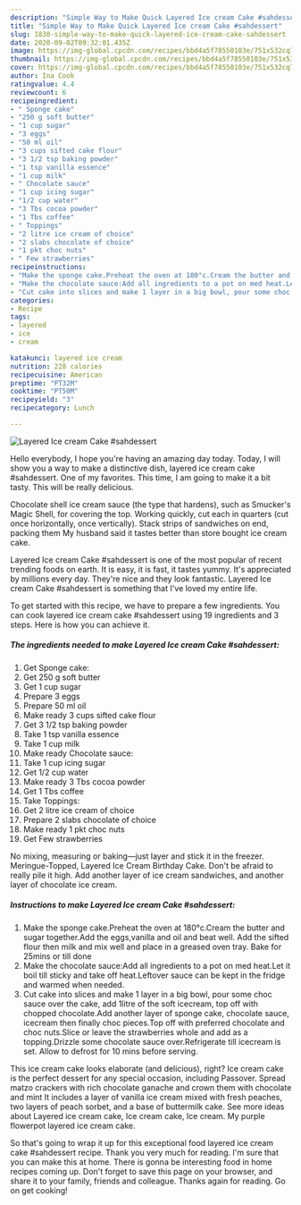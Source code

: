 ```yaml
---
description: "Simple Way to Make Quick Layered Ice cream Cake #sahdessert"
title: "Simple Way to Make Quick Layered Ice cream Cake #sahdessert"
slug: 1830-simple-way-to-make-quick-layered-ice-cream-cake-sahdessert
date: 2020-09-02T09:32:01.435Z
image: https://img-global.cpcdn.com/recipes/bbd4a5f78550103e/751x532cq70/layered-ice-cream-cake-sahdessert-recipe-main-photo.jpg
thumbnail: https://img-global.cpcdn.com/recipes/bbd4a5f78550103e/751x532cq70/layered-ice-cream-cake-sahdessert-recipe-main-photo.jpg
cover: https://img-global.cpcdn.com/recipes/bbd4a5f78550103e/751x532cq70/layered-ice-cream-cake-sahdessert-recipe-main-photo.jpg
author: Ina Cook
ratingvalue: 4.4
reviewcount: 6
recipeingredient:
- " Sponge cake"
- "250 g soft butter"
- "1 cup sugar"
- "3 eggs"
- "50 ml oil"
- "3 cups sifted cake flour"
- "3 1/2 tsp baking powder"
- "1 tsp vanilla essence"
- "1 cup milk"
- " Chocolate sauce"
- "1 cup icing sugar"
- "1/2 cup water"
- "3 Tbs cocoa powder"
- "1 Tbs coffee"
- " Toppings"
- "2 litre ice cream of choice"
- "2 slabs chocolate of choice"
- "1 pkt choc nuts"
- " Few strawberries"
recipeinstructions:
- "Make the sponge cake.Preheat the oven at 180°c.Cream the butter and sugar together.Add the eggs,vanilla and oil and beat well. Add the sifted flour then milk and mix well and place in a greased oven tray. Bake for 25mins or till done"
- "Make the chocolate sauce:Add all ingredients to a pot on med heat.Let it boil till sticky and take off heat.Leftover sauce can be kept in the fridge and warmed when needed."
- "Cut cake into slices and make 1 layer in a big bowl, pour some choc sauce over the cake, add 1litre of the soft icecream, top off with chopped chocolate.Add another layer of sponge cake, chocolate sauce, icecream then finally choc pieces.Top off with preferred chocolate and choc nuts.Slice or leave the strawberries whole and add as a topping.Drizzle some chocolate sauce over.Refrigerate till icecream is set. Allow to defrost for 10 mins before serving."
categories:
- Recipe
tags:
- layered
- ice
- cream

katakunci: layered ice cream 
nutrition: 228 calories
recipecuisine: American
preptime: "PT32M"
cooktime: "PT50M"
recipeyield: "3"
recipecategory: Lunch

---
```



![Layered Ice cream Cake #sahdessert](https://img-global.cpcdn.com/recipes/bbd4a5f78550103e/751x532cq70/layered-ice-cream-cake-sahdessert-recipe-main-photo.jpg)

Hello everybody, I hope you're having an amazing day today. Today, I will show you a way to make a distinctive dish, layered ice cream cake #sahdessert. One of my favorites. This time, I am going to make it a bit tasty. This will be really delicious.

Chocolate shell ice cream sauce (the type that hardens), such as Smucker&#39;s Magic Shell, for covering the top. Working quickly, cut each in quarters (cut once horizontally, once vertically). Stack strips of sandwiches on end, packing them My husband said it tastes better than store bought ice cream cake.

Layered Ice cream Cake #sahdessert is one of the most popular of recent trending foods on earth. It is easy, it is fast, it tastes yummy. It's appreciated by millions every day. They're nice and they look fantastic. Layered Ice cream Cake #sahdessert is something that I've loved my entire life.


To get started with this recipe, we have to prepare a few ingredients. You can cook layered ice cream cake #sahdessert using 19 ingredients and 3 steps. Here is how you can achieve it.

<!--inarticleads1-->

##### The ingredients needed to make Layered Ice cream Cake #sahdessert:

1. Get  Sponge cake:
1. Get 250 g soft butter
1. Get 1 cup sugar
1. Prepare 3 eggs
1. Prepare 50 ml oil
1. Make ready 3 cups sifted cake flour
1. Get 3 1/2 tsp baking powder
1. Take 1 tsp vanilla essence
1. Take 1 cup milk
1. Make ready  Chocolate sauce:
1. Take 1 cup icing sugar
1. Get 1/2 cup water
1. Make ready 3 Tbs cocoa powder
1. Get 1 Tbs coffee
1. Take  Toppings:
1. Get 2 litre ice cream of choice
1. Prepare 2 slabs chocolate of choice
1. Make ready 1 pkt choc nuts
1. Get  Few strawberries


No mixing, measuring or baking—just layer and stick it in the freezer. Meringue-Topped, Layered Ice Cream Birthday Cake. Don&#39;t be afraid to really pile it high. Add another layer of ice cream sandwiches, and another layer of chocolate ice cream. 

<!--inarticleads2-->

##### Instructions to make Layered Ice cream Cake #sahdessert:

1. Make the sponge cake.Preheat the oven at 180°c.Cream the butter and sugar together.Add the eggs,vanilla and oil and beat well. Add the sifted flour then milk and mix well and place in a greased oven tray. Bake for 25mins or till done
1. Make the chocolate sauce:Add all ingredients to a pot on med heat.Let it boil till sticky and take off heat.Leftover sauce can be kept in the fridge and warmed when needed.
1. Cut cake into slices and make 1 layer in a big bowl, pour some choc sauce over the cake, add 1litre of the soft icecream, top off with chopped chocolate.Add another layer of sponge cake, chocolate sauce, icecream then finally choc pieces.Top off with preferred chocolate and choc nuts.Slice or leave the strawberries whole and add as a topping.Drizzle some chocolate sauce over.Refrigerate till icecream is set. Allow to defrost for 10 mins before serving.


This ice cream cake looks elaborate (and delicious), right? Ice cream cake is the perfect dessert for any special occasion, including Passover. Spread matzo crackers with rich chocolate ganache and crown them with chocolate and mint It includes a layer of vanilla ice cream mixed with fresh peaches, two layers of peach sorbet, and a base of buttermilk cake. See more ideas about Layered ice cream cake, Ice cream cake, Ice cream. My purple flowerpot layered ice cream cake. 

So that's going to wrap it up for this exceptional food layered ice cream cake #sahdessert recipe. Thank you very much for reading. I'm sure that you can make this at home. There is gonna be interesting food in home recipes coming up. Don't forget to save this page on your browser, and share it to your family, friends and colleague. Thanks again for reading. Go on get cooking!
